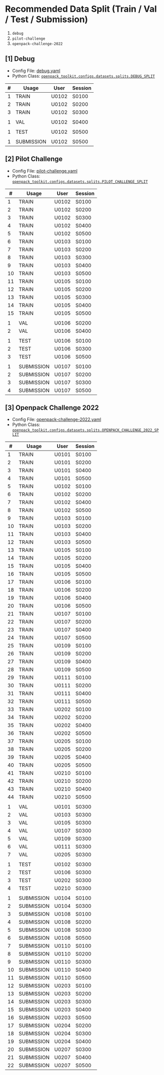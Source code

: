 # Recommended Data Split (Train / Val / Test / Submission)

1. `debug`
1. `pilot-challenge`
1. `openpack-challenge-2022`

## [1] Debug



- Config File: [debug.yaml](../configs/dataset/split/debug.yaml)
- Python Class: [`openpack_toolkit.configs.datasets.splits.DEBUG_SPLIT`](../openpack_toolkit/configs/datasets/splits.py)

| # | Usage |User | Session | 
|---|-------|------|---------|
| 1 | TRAIN | U0102 | S0100 |
| 2 | TRAIN | U0102 | S0200 |
| 3 | TRAIN | U0102 | S0300 |
|  |  |  |  |
| 1 | VAL | U0102 | S0400 |
|  |  |  |  |
| 1 | TEST | U0102 | S0500 |
|  |  |  |  |
| 1 | SUBMISSION | U0102 | S0500 |

## [2] Pilot Challenge



- Config File: [pilot-challenge.yaml](../configs/dataset/split/pilot-challenge.yaml)
- Python Class: [`openpack_toolkit.configs.datasets.splits.PILOT_CHALLENGE_SPLIT`](../openpack_toolkit/configs/datasets/splits.py)

| # | Usage |User | Session | 
|---|-------|------|---------|
| 1 | TRAIN | U0102 | S0100 |
| 2 | TRAIN | U0102 | S0200 |
| 3 | TRAIN | U0102 | S0300 |
| 4 | TRAIN | U0102 | S0400 |
| 5 | TRAIN | U0102 | S0500 |
| 6 | TRAIN | U0103 | S0100 |
| 7 | TRAIN | U0103 | S0200 |
| 8 | TRAIN | U0103 | S0300 |
| 9 | TRAIN | U0103 | S0400 |
| 10 | TRAIN | U0103 | S0500 |
| 11 | TRAIN | U0105 | S0100 |
| 12 | TRAIN | U0105 | S0200 |
| 13 | TRAIN | U0105 | S0300 |
| 14 | TRAIN | U0105 | S0400 |
| 15 | TRAIN | U0105 | S0500 |
|  |  |  |  |
| 1 | VAL | U0106 | S0200 |
| 2 | VAL | U0106 | S0400 |
|  |  |  |  |
| 1 | TEST | U0106 | S0100 |
| 2 | TEST | U0106 | S0300 |
| 3 | TEST | U0106 | S0500 |
|  |  |  |  |
| 1 | SUBMISSION | U0107 | S0100 |
| 2 | SUBMISSION | U0107 | S0200 |
| 3 | SUBMISSION | U0107 | S0300 |
| 4 | SUBMISSION | U0107 | S0500 |

## [3] Openpack Challenge 2022



- Config File: [openpack-challenge-2022.yaml](../configs/dataset/split/openpack-challenge-2022.yaml)
- Python Class: [`openpack_toolkit.configs.datasets.splits.OPENPACK_CHALLENGE_2022_SPLIT`](../openpack_toolkit/configs/datasets/splits.py)

| # | Usage |User | Session | 
|---|-------|------|---------|
| 1 | TRAIN | U0101 | S0100 |
| 2 | TRAIN | U0101 | S0200 |
| 3 | TRAIN | U0101 | S0400 |
| 4 | TRAIN | U0101 | S0500 |
| 5 | TRAIN | U0102 | S0100 |
| 6 | TRAIN | U0102 | S0200 |
| 7 | TRAIN | U0102 | S0400 |
| 8 | TRAIN | U0102 | S0500 |
| 9 | TRAIN | U0103 | S0100 |
| 10 | TRAIN | U0103 | S0200 |
| 11 | TRAIN | U0103 | S0400 |
| 12 | TRAIN | U0103 | S0500 |
| 13 | TRAIN | U0105 | S0100 |
| 14 | TRAIN | U0105 | S0200 |
| 15 | TRAIN | U0105 | S0400 |
| 16 | TRAIN | U0105 | S0500 |
| 17 | TRAIN | U0106 | S0100 |
| 18 | TRAIN | U0106 | S0200 |
| 19 | TRAIN | U0106 | S0400 |
| 20 | TRAIN | U0106 | S0500 |
| 21 | TRAIN | U0107 | S0100 |
| 22 | TRAIN | U0107 | S0200 |
| 23 | TRAIN | U0107 | S0400 |
| 24 | TRAIN | U0107 | S0500 |
| 25 | TRAIN | U0109 | S0100 |
| 26 | TRAIN | U0109 | S0200 |
| 27 | TRAIN | U0109 | S0400 |
| 28 | TRAIN | U0109 | S0500 |
| 29 | TRAIN | U0111 | S0100 |
| 30 | TRAIN | U0111 | S0200 |
| 31 | TRAIN | U0111 | S0400 |
| 32 | TRAIN | U0111 | S0500 |
| 33 | TRAIN | U0202 | S0100 |
| 34 | TRAIN | U0202 | S0200 |
| 35 | TRAIN | U0202 | S0400 |
| 36 | TRAIN | U0202 | S0500 |
| 37 | TRAIN | U0205 | S0100 |
| 38 | TRAIN | U0205 | S0200 |
| 39 | TRAIN | U0205 | S0400 |
| 40 | TRAIN | U0205 | S0500 |
| 41 | TRAIN | U0210 | S0100 |
| 42 | TRAIN | U0210 | S0200 |
| 43 | TRAIN | U0210 | S0400 |
| 44 | TRAIN | U0210 | S0500 |
|  |  |  |  |
| 1 | VAL | U0101 | S0300 |
| 2 | VAL | U0103 | S0300 |
| 3 | VAL | U0105 | S0300 |
| 4 | VAL | U0107 | S0300 |
| 5 | VAL | U0109 | S0300 |
| 6 | VAL | U0111 | S0300 |
| 7 | VAL | U0205 | S0300 |
|  |  |  |  |
| 1 | TEST | U0102 | S0300 |
| 2 | TEST | U0106 | S0300 |
| 3 | TEST | U0202 | S0300 |
| 4 | TEST | U0210 | S0300 |
|  |  |  |  |
| 1 | SUBMISSION | U0104 | S0100 |
| 2 | SUBMISSION | U0104 | S0300 |
| 3 | SUBMISSION | U0108 | S0100 |
| 4 | SUBMISSION | U0108 | S0200 |
| 5 | SUBMISSION | U0108 | S0300 |
| 6 | SUBMISSION | U0108 | S0500 |
| 7 | SUBMISSION | U0110 | S0100 |
| 8 | SUBMISSION | U0110 | S0200 |
| 9 | SUBMISSION | U0110 | S0300 |
| 10 | SUBMISSION | U0110 | S0400 |
| 11 | SUBMISSION | U0110 | S0500 |
| 12 | SUBMISSION | U0203 | S0100 |
| 13 | SUBMISSION | U0203 | S0200 |
| 14 | SUBMISSION | U0203 | S0300 |
| 15 | SUBMISSION | U0203 | S0400 |
| 16 | SUBMISSION | U0203 | S0500 |
| 17 | SUBMISSION | U0204 | S0200 |
| 18 | SUBMISSION | U0204 | S0300 |
| 19 | SUBMISSION | U0204 | S0400 |
| 20 | SUBMISSION | U0207 | S0300 |
| 21 | SUBMISSION | U0207 | S0400 |
| 22 | SUBMISSION | U0207 | S0500 |

